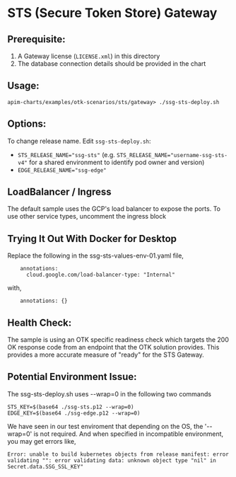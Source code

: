 # STS (Secure Token Store) Gateway

## Prerequisite:
1. A Gateway license (`LICENSE.xml`) in this directory
2. The database connection details should be provided in the chart

## Usage:
`apim-charts/examples/otk-scenarios/sts/gateway> ./ssg-sts-deploy.sh`

## Options:
To change release name. Edit `ssg-sts-deploy.sh`:
 - `STS_RELEASE_NAME="ssg-sts"` (e.g. `STS_RELEASE_NAME="username-ssg-sts-v4"` for a shared environment to identify pod owner and version)
 - `EDGE_RELEASE_NAME="ssg-edge"`
 
## LoadBalancer / Ingress
The default sample uses the GCP's load balancer to expose the ports. To use other service
types, uncomment the ingress block

## Trying It Out With Docker for Desktop
Replace the following in the ssg-sts-values-env-01.yaml file,
```
    annotations:
      cloud.google.com/load-balancer-type: "Internal"
```
with,
```
    annotations: {}
```

## Health Check:
The sample is using an OTK specific readiness check which targets the 200 OK response code
from an endpoint that the OTK solution provides. This provides a more accurate measure of 
"ready" for the STS Gateway.

## Potential Environment Issue:
The ssg-sts-deploy.sh uses --wrap=0 in the following two commands
```
STS_KEY=$(base64 ./ssg-sts.p12 --wrap=0)
EDGE_KEY=$(base64 ./ssg-edge.p12 --wrap=0)
```
We have seen in our test enviroment that depending on the OS, the '--wrap=0' is not required. 
And when specified in incompatible environment, you may get errors like, 
```
Error: unable to build kubernetes objects from release manifest: error validating "": error validating data: unknown object type "nil" in Secret.data.SSG_SSL_KEY"
```